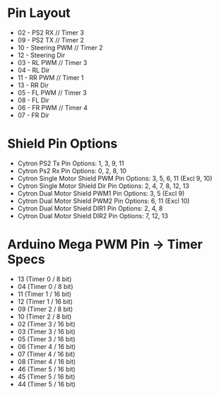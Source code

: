 
# Pin Layout
- 02 - PS2 RX // Timer 3
- 09 - PS2 TX // Timer 2
- 10 - Steering PWM // Timer 2
- 12 - Steering Dir
- 03 - RL PWM // Timer 3
- 04 - RL Dir
- 11 - RR PWM // Timer 1
- 13 - RR Dir
- 05 - FL PWM // Timer 3
- 08 - FL Dir 
- 06 - FR PWM // Timer 4
- 07 - FR Dir

# Shield Pin Options
- Cytron PS2 Tx Pin Options: 1, 3, 9, 11
- Cytron Ps2 Rx Pin Options: 0, 2, 8, 10
- Cytron Single Motor Shield PWM Pin Options: 3, 5, 6, 11 (Excl 9, 10)
- Cytron Single Motor Shield Dir Pin Options: 2, 4, 7, 8, 12, 13
- Cytron Dual Motor Shield PWM1 Pin Options: 3, 5 (Excl 9)
- Cytron Dual Motor Shield PWM2 Pin Options: 6, 11 (Excl 10)
- Cytron Dual Motor Shield DIR1 Pin Options: 2, 4, 8
- Cytron Dual Motor Shield DIR2 Pin Options: 7, 12, 13

# Arduino Mega PWM Pin -> Timer Specs
- 13 (Timer 0 / 8 bit)
- 04 (Timer 0 / 8 bit)
- 11 (Timer 1 / 16 bit)
- 12 (Timer 1 / 16 bit)
- 09 (Timer 2 / 8 bit)
- 10 (Timer 2 / 8 bit)
- 02 (Timer 3 / 16 bit)
- 03 (Timer 3 / 16 bit)
- 05 (Timer 3 / 16 bit)
- 06 (Timer 4 / 16 bit)
- 07 (Timer 4 / 16 bit)
- 08 (Timer 4 / 16 bit)
- 46 (Timer 5 / 16 bit)
- 45 (Timer 5 / 16 bit)
- 44 (Timer 5 / 16 bit)